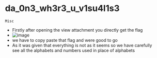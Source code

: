 # da_0n3_wh3r3_u_v1su4l1s3
`Misc`

- Firstly after opening the view attachment you directly get the flag
- ![image](https://github.com/Sreehithavarma23/wired-ctf/assets/143329622/f505abd5-0163-4957-a4b2-e8f4310e7399)
- we have to copy paste that flag and were good to go
- As it was given that everything is not as it seems so we have carefully see all the alphabets and numbers used in place of alphabets
  
